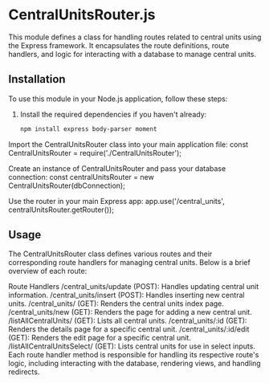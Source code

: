 # CentralUnitsRouter.js

This module defines a class for handling routes related to central units using the Express framework. It encapsulates the route definitions, route handlers, and logic for interacting with a database to manage central units.

## Installation

To use this module in your Node.js application, follow these steps:

1. Install the required dependencies if you haven't already:

   ```bash
   npm install express body-parser moment

Import the CentralUnitsRouter class into your main application file:
const CentralUnitsRouter = require('./CentralUnitsRouter');

Create an instance of CentralUnitsRouter and pass your database connection:
const centralUnitsRouter = new CentralUnitsRouter(dbConnection);

Use the router in your main Express app:
app.use('/central_units', centralUnitsRouter.getRouter());

## Usage

The CentralUnitsRouter class defines various routes and their corresponding route handlers for managing central units. Below is a brief overview of each route:

Route Handlers
/central_units/update (POST): Handles updating central unit information.
/central_units/insert (POST): Handles inserting new central units.
/central_units/ (GET): Renders the central units index page.
/central_units/new (GET): Renders the page for adding a new central unit.
/listAllCentralUnits/ (GET): Lists all central units.
/central_units/:id (GET): Renders the details page for a specific central unit.
/central_units/:id/edit (GET): Renders the edit page for a specific central unit.
/listAllCentralUnitsSelect/ (GET): Lists central units for use in select inputs.
Each route handler method is responsible for handling its respective route's logic, including interacting with the database, rendering views, and handling redirects.
